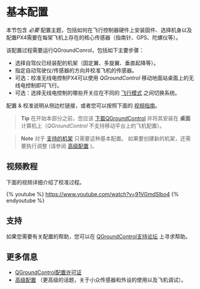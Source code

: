 # 基本配置

本节包含 *必要* 配置主题，包括如何在飞行控制器硬件上安装固件、选择机身以及配置PX4需要在每架飞机上存在的核心传感器（指南针、GPS、陀螺仪等）。

该配置过程需要运行QGroundConrol，包括如下主要步骤：

* 选择自驾仪已经装配的机架（固定翼、多旋翼、垂直起降等）。
* 指定自动驾驶仪/传感器的方向并校准飞机的传感器。
* 可选：校准无线电控制PX4可以使用 *QGroundControl* 移动地面站桌面上的无线电控制即可飞行。
* 可选：选择无线电控制的哪些开关应在不同的 [飞行模式](../config/flight_mode.md) 之间切换系统。

配置 & 校准说明从侧边栏链接，或者您可以按照下面的 [视频指南](#video-guide)。

> **Tip** 在开始本部分之前，您应该 [下载QGroundControl](http://qgroundcontrol.com/downloads/) 并将其安装在 **桌面** 计算机上（*QGroundControl* 不支持移动平台上的飞机配置）。

<span></span>

> **Note** 对于 [支持的机架](../config/airframe.md) 只需要这种基本配置。 如果要创建新的机架，还需要执行调整 (请参阅 [高级配置](../advanced_config/README.md) )。

## 视频教程

下面的视频详细介绍了校准过程。

{% youtube %} https://www.youtube.com/watch?v=91VGmdSlbo4 {% endyoutube %}

## 支持

如果您需要有关配置的帮助，您可以在 [QGroundControl支持论坛](http://discuss.px4.io/c/qgroundcontrol/qgroundcontrol-usage) 上寻求帮助。

## 更多信息

* [QGroundControl配置许可证](https://docs.qgroundcontrol.com/en/SetupView/SetupView.html)
* [高级配置](../advanced_config/README.md) （更高级的话题，关于小众传感器和外设的使用以及飞机调试）。